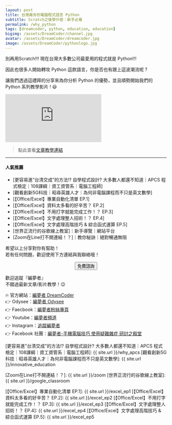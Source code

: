```yaml
---
layout: post
title: 台灣最夯的電腦程式語言 Python
subtitle: Scratch之後學什麼｜新手必看
permalink: /why_python
tags: [dreamcoder, python, education, education]
bigimg: /assets/DreamCoder/channel.jpg
avatar: /assets/DreamCoder/dreamcoder.jpg
image: /assets/DreamCoder/pythonlogo.jpg
---
```


別再用Scratch!!! 現在台灣大多數公司最愛用的程式就是 Python!!!

因此也很多人開始轉攻 Python 這款語言，你是否也有跟上這波潮流呢 ?

讓我們透過這禮拜的分享來為你分析 Python 的優勢，並且順勢開始我們的 Python 系列教學影片 ! :smiley:

<div class="embed-video">
<iframe src="https://www.youtube.com/embed/JM739CGJYUw" frameborder="0" allow="accelerometer; autoplay; clipboard-write; encrypted-media; gyroscope; picture-in-picture" allowfullscreen></iframe>
</div>

> 點此查看[文章教學連結]

---

#### 人氣推薦

* [更容易進”台清交成”的方法!? 自學程式設計? 大多數人都還不知道｜APCS 程式檢定｜108課綱｜資工資管系｜電腦工程師]
* [觀看創新5G科技｜昭尋英雄人才｜為何非電腦課程而不只是英文數學]
* [【Office/Excel】專業自動化清單 EP.1]
* [【Office/Excel】資料太多看的好辛苦？ EP.2]
* [【Office/Excel】不用打字就能完成工作！？ EP.3]
* [【Office/Excel】文字處理整人招術！？ EP.4]
* [【Office/Excel】文字處理高階技巧 & 綜合函式運算 EP.5]
* [世界正流行的谷歌線上教室]｜新手導覽｜網站平台
* [Zoom在Line打不開連結！？]｜教你秘訣｜絕對暢通無阻

希望以上分享對你有幫助！  
若有任何問題，歡迎使用下方連結與我聯絡哦！

<!--Button-->
<div style="margin: auto; width: 100%; text-align: center;">
<button  onclick="location.href='https://dreamcoder.online/free-course-appointment';" class="button">免費諮詢</button>
</div>

歡迎追蹤『編夢者』  
不錯過最新文章/影片教學！:wink:

:fire: 官方網站：[編夢者 DreamCoder]  
:point_right: Odysee：[編夢者 Odysee]  
:point_right: Faecbook：[編夢者粉絲專頁]  
:point_right: Youtube：[編夢者頻道]  
:point_right: Instagram：[追蹤編夢者]  
:point_right: Facebook 社團：[編夢者-手機電腦技巧 使用疑難雜症 研討之殿堂]  


[編夢者 DreamCoder]: https://dreamcoder.online
[編夢者 Odysee]: https://odysee.com/@dreamcoder:f
[編夢者粉絲專頁]: https://www.facebook.com/dreamcoder.tw/
[追蹤編夢者]: https://www.instagram.com/dreamcoder.tw/
[編夢者頻道]: https://www.youtube.com/channel/UCz_uOmu2iDuQt86ZfCrIRCQ
[編夢者-手機電腦技巧 使用疑難雜症 研討之殿堂]: https://www.facebook.com/groups/dc.computer.skills.community/ 

[文章教學連結]: https://tomyhhc.com/實用電腦手機技巧/【python-基礎入門系列】台灣最夯的電腦程式語言｜scratch
[更容易進”台清交成”的方法!? 自學程式設計? 大多數人都還不知道｜APCS 程式檢定｜108課綱｜資工資管系｜電腦工程師]: {{ site.url }}/why_apcs
[觀看創新5G科技｜昭尋英雄人才｜為何非電腦課程而不只是英文數學]: {{ site.url }}/innovative_education

[Zoom在Line打不開連結！？]: {{ site.url }}/zoom
[世界正流行的谷歌線上教室]: {{ site.url }}/google_classroom

[【Office/Excel】專業自動化清單 EP.1]: {{ site.url }}/excel_ep1
[【Office/Excel】資料太多看的好辛苦？ EP.2]: {{ site.url }}/excel_ep2
[【Office/Excel】不用打字就能完成工作！？ EP.3]: {{ site.url }}/excel_ep3
[【Office/Excel】文字處理整人招術！？ EP.4]: {{ site.url }}/excel_ep4
[【Office/Excel】文字處理高階技巧 & 綜合函式運算 EP.5]: {{ site.url }}/excel_ep5

